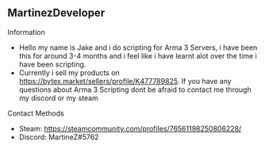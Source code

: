 ## MartinezDeveloper
Information
- Hello my name is Jake and i do scripting for Arma 3 Servers, i have been this for around 3-4 months and i feel like i have learnt alot over the time i have been scripting.
- Currently i sell my products on https://bytex.market/sellers/profile/K477789825. If you have any questions about Arma 3 Scripting dont be afraid to contact me through my discord or my steam

Contact Methods
- Steam: https://steamcommunity.com/profiles/76561198250806228/
- Discord: MartineZ#5762

